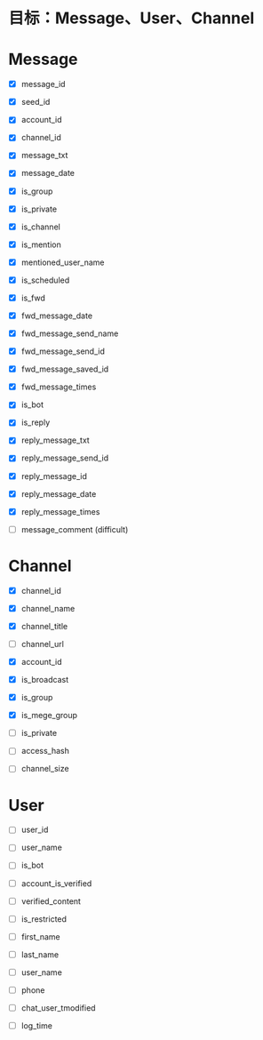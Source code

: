 # 目标：Message、User、Channel

# Message

- [x] message_id
- [x] seed_id
- [x] account_id
- [x] channel_id
- [x] message_txt
- [x] message_date
- [x] is_group
- [x] is_private
- [x] is_channel
- [x] is_mention
- [x] mentioned_user_name
- [x] is_scheduled
- [x] is_fwd
- [x] fwd_message_date
- [x] fwd_message_send_name 
- [x] fwd_message_send_id
- [x] fwd_message_saved_id
- [x] fwd_message_times
- [x] is_bot
- [x] is_reply
- [x] reply_message_txt
- [x] reply_message_send_id
- [x] reply_message_id
- [x] reply_message_date
- [x] reply_message_times
- [ ] message_comment (difficult)



# Channel

- [x] channel_id
- [x] channel_name
- [x] channel_title
- [ ] channel_url
- [x] account_id
- [x] is_broadcast
- [x] is_group
- [x] is_mege_group
- [ ] is_private
- [ ] access_hash
- [ ] channel_size



# User

- [ ] user_id
- [ ] user_name
- [ ] is_bot
- [ ] account_is_verified
- [ ] verified_content
- [ ] is_restricted
- [ ] first_name
- [ ] last_name
- [ ] user_name
- [ ] phone
- [ ] chat_user_tmodified
- [ ] log_time













